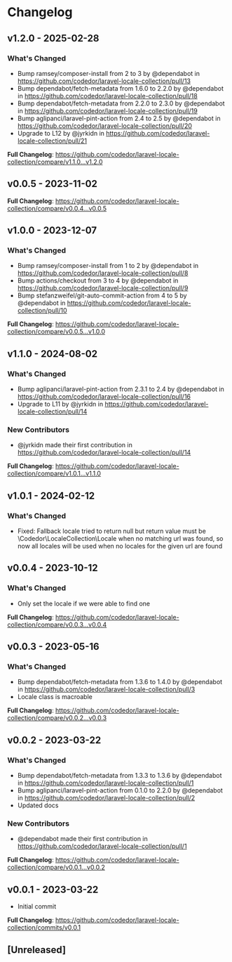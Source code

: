# Changelog

## v1.2.0 - 2025-02-28

### What's Changed

* Bump ramsey/composer-install from 2 to 3 by @dependabot in https://github.com/codedor/laravel-locale-collection/pull/13
* Bump dependabot/fetch-metadata from 1.6.0 to 2.2.0 by @dependabot in https://github.com/codedor/laravel-locale-collection/pull/18
* Bump dependabot/fetch-metadata from 2.2.0 to 2.3.0 by @dependabot in https://github.com/codedor/laravel-locale-collection/pull/19
* Bump aglipanci/laravel-pint-action from 2.4 to 2.5 by @dependabot in https://github.com/codedor/laravel-locale-collection/pull/20
* Upgrade to L12 by @jyrkidn in https://github.com/codedor/laravel-locale-collection/pull/21

**Full Changelog**: https://github.com/codedor/laravel-locale-collection/compare/v1.1.0...v1.2.0

## v0.0.5 - 2023-11-02

**Full Changelog**: https://github.com/codedor/laravel-locale-collection/compare/v0.0.4...v0.0.5

## v1.0.0 - 2023-12-07

### What's Changed

* Bump ramsey/composer-install from 1 to 2 by @dependabot in https://github.com/codedor/laravel-locale-collection/pull/8
* Bump actions/checkout from 3 to 4 by @dependabot in https://github.com/codedor/laravel-locale-collection/pull/9
* Bump stefanzweifel/git-auto-commit-action from 4 to 5 by @dependabot in https://github.com/codedor/laravel-locale-collection/pull/10

**Full Changelog**: https://github.com/codedor/laravel-locale-collection/compare/v0.0.5...v1.0.0

## v1.1.0 - 2024-08-02

### What's Changed

* Bump aglipanci/laravel-pint-action from 2.3.1 to 2.4 by @dependabot in https://github.com/codedor/laravel-locale-collection/pull/16
* Upgrade to L11 by @jyrkidn in https://github.com/codedor/laravel-locale-collection/pull/14

### New Contributors

* @jyrkidn made their first contribution in https://github.com/codedor/laravel-locale-collection/pull/14

**Full Changelog**: https://github.com/codedor/laravel-locale-collection/compare/v1.0.1...v1.1.0

## v1.0.1 - 2024-02-12

### What's Changed

- Fixed: Fallback locale tried to return null but return value must be \Codedor\LocaleCollection\Locale when no matching url was found, so now all locales will be used when no locales for the given url are found

## v0.0.4 - 2023-10-12

### What's Changed

- Only set the locale if we were able to find one

**Full Changelog**: https://github.com/codedor/laravel-locale-collection/compare/v0.0.3...v0.0.4

## v0.0.3 - 2023-05-16

### What's Changed

- Bump dependabot/fetch-metadata from 1.3.6 to 1.4.0 by @dependabot in https://github.com/codedor/laravel-locale-collection/pull/3
- Locale class is macroable

**Full Changelog**: https://github.com/codedor/laravel-locale-collection/compare/v0.0.2...v0.0.3

## v0.0.2 - 2023-03-22

### What's Changed

- Bump dependabot/fetch-metadata from 1.3.3 to 1.3.6 by @dependabot in https://github.com/codedor/laravel-locale-collection/pull/1
- Bump aglipanci/laravel-pint-action from 0.1.0 to 2.2.0 by @dependabot in https://github.com/codedor/laravel-locale-collection/pull/2
- Updated docs

### New Contributors

- @dependabot made their first contribution in https://github.com/codedor/laravel-locale-collection/pull/1

**Full Changelog**: https://github.com/codedor/laravel-locale-collection/compare/v0.0.1...v0.0.2

## v0.0.1 - 2023-03-22

- Initial commit

**Full Changelog**: https://github.com/codedor/laravel-locale-collection/commits/v0.0.1

## [Unreleased]
